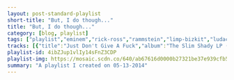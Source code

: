 ```yaml
---
layout: post-standard-playlist
short-title: "But, I do though..."
title: "But, I do though..."
category: [blog, playlist]
tags: ["playlist","eminem","rick-ross","rammstein","limp-bizkit","ludacris","nofx","beastie-boys","system-of-a-down","metalocalypse:-dethklok","the-white-stripes","the-offspring","millencolin","rage-against-the-machine","common","blink-182","voodoo-glow-skulls","billy-talent","abandoned-pools","mae","rancid"]
tracks: [{"title":"Just Don't Give A Fuck","album":"The Slim Shady LP (Explicit)","artists":"Eminem"},{"title":"Hustlin'","album":"Port Of Miami","artists":"Rick Ross"},{"title":"Du Hast","album":"Music From And Inspired By The Motion Picture The Matrix","artists":"Rammstein"},{"title":"Break Stuff","album":"Significant Other","artists":"Limp Bizkit"},{"title":"Rollout (My Business)","album":"Word Of Mouf","artists":"Ludacris"},{"title":"USA-holes","album":"Wolves In Wolves' Clothing","artists":"NOFX"},{"title":"Ch-Check It Out","album":"To The 5 Boroughs","artists":"Beastie Boys"},{"title":"Chop Suey!","album":"Toxicity","artists":"System Of A Down"},{"title":"Awaken","album":"The Dethalbum","artists":"Metalocalypse: Dethklok"},{"title":"Icky Thump","album":"Icky Thump","artists":"The White Stripes"},{"title":"Session","album":"Ignition [Remastered]","artists":"The Offspring"},{"title":"Devil Me","album":"Pennybridge Pioneers","artists":"Millencolin"},{"title":"Testify","album":"The Battle Of Los Angeles","artists":"Rage Against The Machine"},{"title":"Universal Mind Control (UMC) - With Intro","album":"Universal Mind Control","artists":"Common"},{"title":"Shut Up","album":"Take Off Your Pants And Jacket","artists":"blink-182"},{"title":"Voodoo Anthem","album":"Steady As She Goes","artists":"Voodoo Glow Skulls"},{"title":"Voices of Violence","album":"Billy Talent","artists":"Billy Talent"},{"title":"Mercy Kiss","album":"Humanistic","artists":"Abandoned Pools"},{"title":"This Time Is The Last Time - Donnie Vs Reggie Mix","album":"Destination: B Sides","artists":"Mae"},{"title":"Fall Back Down","album":"Indestructible","artists":"Rancid"}]
playlist-id: 4ibZJup1vlIy14sFnZ3CDP
playlist-img: https://mosaic.scdn.co/640/ab67616d0000b27321be37e939cfb51144465d40ab67616d0000b2733783782de74f61e36795bf9cab67616d0000b27345b6350245f9ab800433a3c5ab67616d0000b2739bef45ee387f274ea3198c55
summary: "A playlist I created on 05-13-2014"
---
```


